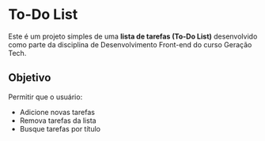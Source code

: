 # To-Do List

Este é um projeto simples de uma **lista de tarefas (To-Do List)** desenvolvido como parte da disciplina de Desenvolvimento Front-end  do curso Geração Tech.

## Objetivo

Permitir que o usuário:
- Adicione novas tarefas
- Remova tarefas da lista
- Busque tarefas por título
